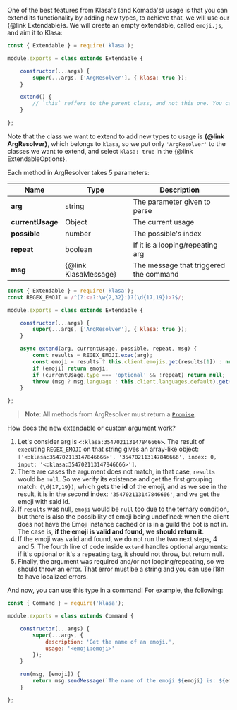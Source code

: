 One of the best features from Klasa's (and Komada's) usage is that you can extend its functionality by adding new types, to achieve that, we will use our {@link Extendable}s. We will create an empty extendable, called `emoji.js`, and aim it to Klasa:

```javascript
const { Extendable } = require('klasa');

module.exports = class extends Extendable {

	constructor(...args) {
		super(...args, ['ArgResolver'], { klasa: true });
	}

	extend() {
		// `this` reffers to the parent class, and not this one. You cannot use super
	}

};
```

Note that the class we want to extend to add new types to usage is **{@link ArgResolver}**, which belongs to `klasa`, so we put only `'ArgResolver'` to the classes we want to extend, and select `klasa: true` in the {@link ExtendableOptions}.

Each method in ArgResolver takes 5 parameters:

| Name             | Type                 | Description                            |
| ---------------- | -------------------- | -------------------------------------- |
| **arg**          | string               | The parameter given to parse           |
| **currentUsage** | Object               | The current usage                      |
| **possible**     | number               | The possible's index                   |
| **repeat**       | boolean              | If it is a looping/repeating arg       |
| **msg**          | {@link KlasaMessage} | The message that triggered the command |

```javascript
const { Extendable } = require('klasa');
const REGEX_EMOJI = /^(?:<a?:\w{2,32}:)?(\d{17,19})>?$/;

module.exports = class extends Extendable {

	constructor(...args) {
		super(...args, ['ArgResolver'], { klasa: true });
	}

	async extend(arg, currentUsage, possible, repeat, msg) {
		const results = REGEX_EMOJI.exec(arg);
		const emoji = results ? this.client.emojis.get(results[1]) : null;
		if (emoji) return emoji;
		if (currentUsage.type === 'optional' && !repeat) return null;
		throw (msg ? msg.language : this.client.languages.default).get('RESOLVER_INVALID_EMOJI', currentUsage.possibles[possible].name);
	}

};
```

> **Note**: All methods from ArgResolver must return a [`Promise`](https://developer.mozilla.org/en-US/docs/Web/JavaScript/Reference/Global_Objects/Promise).

How does the new extendable or custom argument work?

1. Let's consider arg is `<:klasa:354702113147846666>`. The result of `exec`uting `REGEX_EMOJI` on that string gives an array-like object: `['<:klasa:354702113147846666>', '354702113147846666', index: 0, input: '<:klasa:354702113147846666>']`.
2. There are cases the argument does not match, in that case, `results` would be `null`. So we verify its existence and get the first grouping match: `(\d{17,19})`, which gets the **id** of the emoji, and as we see in the result, it is in the second index: `'354702113147846666'`, and we get the emoji with said id.
3. If `results` was null, `emoji` would be `null` too due to the ternary condition, but there is also the possibility of emoji being undefined: when the client does not have the Emoji instance cached or is in a guild the bot is not in. The case is, **if the emoji is valid and found, we should return it**.
4. If the emoji was valid and found, we do not run the two next steps, 4 and 5. The fourth line of code inside `extend` handles optional arguments: if it's optional or it's a repeating tag, it should not throw, but return null.
5. Finally, the argument was required and/or not looping/repeating, so we should throw an error. That error must be a string and you can use i18n to have localized errors.

And now, you can use this type in a command! For example, the following:

```javascript
const { Command } = require('klasa');

module.exports = class extends Command {

	constructor(...args) {
		super(...args, {
			description: 'Get the name of an emoji.',
			usage: '<emoji:emoji>'
		});
	}

	run(msg, [emoji]) {
		return msg.sendMessage(`The name of the emoji ${emoji} is: ${emoji.name}`);
	}

};
```
